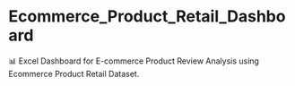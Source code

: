 # Ecommerce_Product_Retail_Dashboard
📊 Excel Dashboard for E-commerce Product Review Analysis using Ecommerce Product Retail Dataset.

